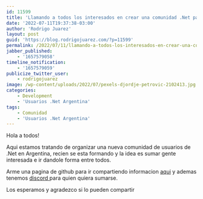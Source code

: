 ```yaml
---
id: 11599
title: 'Llamando a todos los interesados en crear una comunidad .Net para Argentina!!'
date: '2022-07-11T19:37:38-03:00'
author: 'Rodrigo Juarez'
layout: post
guid: 'https://blog.rodrigojuarez.com/?p=11599'
permalink: /2022/07/11/llamando-a-todos-los-interesados-en-crear-una-comunidad-net-para-argentina/
jabber_published:
    - '1657579058'
timeline_notification:
    - '1657579059'
publicize_twitter_user:
    - rodrigojuarez
image: /wp-content/uploads/2022/07/pexels-djordje-petrovic-2102413.jpg
categories:
    - Development
    - 'Usuarios .Net Argentina'
tags:
    - Comunidad
    - 'Usuarios .Net Argentina'
---
```


Hola a todos!

Aqui estamos tratando de organizar una nueva comunidad de usuarios de .Net en Argentina, recien se esta formando y la idea es sumar gente interesada e ir dandole forma entre todos.

Arme una pagina de github para ir compartiendo informacion [aqui](https://github.com/Usuarios-Net-Argentina) y ademas tenemos [discord ](https://discord.com/invite/x27VcjxWNU)para quien quiera sumarse.

Los esperamos y agradezco si lo pueden compartir